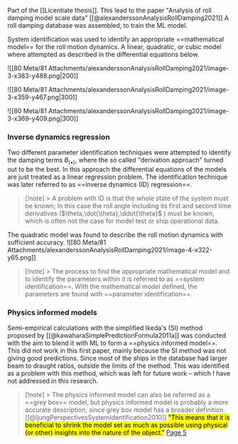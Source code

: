 Part of the [[Licentiate thesis]].
This lead to the paper "Analysis of roll damping model scale data" [[@alexanderssonAnalysisRollDamping2021]] A roll damping database was assembled, to train the ML model. 

System identification was used to identify an appropriate ==mathematical model== for the roll motion dynamics. A linear, quadratic, or cubic model where attempted as described in the differential equations below.

![[80 Meta/81 Attachments/alexanderssonAnalysisRollDamping2021/image-3-x383-y488.png|200]] 

![[80 Meta/81 Attachments/alexanderssonAnalysisRollDamping2021/image-3-x359-y467.png|300]] 
 	 
![[80 Meta/81 Attachments/alexanderssonAnalysisRollDamping2021/image-3-x369-y409.png|300]] 
### Inverse dynamics regression
Two different parameter identification techniques were attempted to identify the damping terms $B_{(\bullet)}$, where the so called "derivation approach" turned out to be the best. In this approach the differential equations of the models are just treated as a linear regression problem. The identification technique was later referred to as ==inverse dynamics (ID) regression==. 

> [!note] > A problem with ID is that the whole state of the system must be known; In this case the roll angle including its first and second time derivatives ($\theta,\dot{\theta},\ddot{\theta}$ ) must be known, which is often not the case for model test or ship operational data.

The quadratic model was found to describe the roll motion dynamics with sufficient accuracy.
![[80 Meta/81 Attachments/alexanderssonAnalysisRollDamping2021/image-4-x322-y65.png]] 

> [!note] > The process to find the appropriate mathematical model and to identify the parameters within it is referred to as ==system identification==. With the mathematical model defined, the parameters are found with ==parameter identification==.

### Physics informed models
Semi-empirical calculations with the simplified Ikeda's (SI) method proposed by  [[@kawaharaSimplePredictionFormula2011a]] was conducted with the aim to blend it with ML to form a ==physics informed model==. This did not work in this first paper, mainly because the SI method was not giving good predictions. Since most of the ships in the database had larger beam to draught ratios, outside the limits of the method. This was identified as a problem with this method, which was left for future work – which I have not addressed in this research.
> [!note] > The physics informed model can also be referred as a ==grey box== model, but physics informed model is probably a more accurate description, since grey box model has a broader definition. [[@ljungPerspectivesSystemIdentification2010]]
> <mark class="hltr-green">"This means that it is beneficial to shrink the model set as much as possible using physical (or other) insights into the nature of the object.”</mark> [Page 5](zotero://open-pdf/library/items/MSAWPCSS?page=5&annotation=AM2M7TBQ) 

